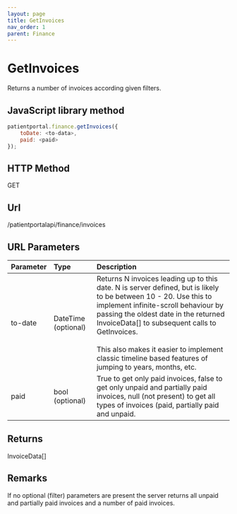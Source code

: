 ```yaml
---
layout: page
title: GetInvoices
nav_order: 1
parent: Finance
---
```


# GetInvoices

Returns a number of invoices according given filters.

## JavaScript library method

```javascript
patientportal.finance.getInvoices({
    toDate: <to-data>,
    paid: <paid>
});
```

## HTTP Method

GET

## ****Url****

/patientportalapi/finance/invoices

## URL Parameters

| Parameter | Type   | Description                                                 |
|:----------|:-------|:------------------------------------------------------------|
| to-date | DateTime (optional) | Returns N invoices leading up to this date. N is server defined, but is likely to be between 10 - 20. Use this to implement infinite-scroll behaviour by passing the oldest date in the returned InvoiceData\[\] to subsequent calls to GetInvoices.<br><br>This also makes it easier to implement classic timeline based features of jumping to years, months, etc. |
| paid | bool (optional) | True to get only paid invoices, false to get only unpaid and partially paid invoices, null (not present) to get all types of invoices (paid, partially paid and unpaid. |

## Returns

InvoiceData\[\]

## Remarks

If no optional (filter) parameters are present the server returns all unpaid and partially paid invoices and a number of paid invoices.
